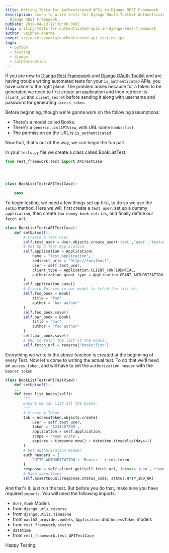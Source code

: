 ```yaml
---
title: Writing Tests for Authenticated APIs in Django REST Framework
description: Learn to write tests for Django OAuth Toolkit Authenticated APIs in
  Django REST Framework.
pubDate: 2018-04-13T12:30:00.000Z
slug: writing-tests-for-authenticated-apis-in-django-rest-framework
author: vaibhav-sharma
cover: src/assets/media/authenticated_api_testing.jpg
tags:
  - python
  - testing
  - django
  - authentication
---
```

If you are new to [Django Rest Framework](http://www.django-rest-framework.org/) and [Django OAuth Toolkit](http://dot.evonove.it/) and are having trouble writing automated tests for your `is_authenticated` APIs, you have come to the right place. The problem arises because for a token to be generated we need to first create an application and then retrieve its `client_id` and `client_secret` before sending it along with username and password for generating `access_token`.

Before beginning, though we're gonna work on the following assumptions:

* There's a model called Books.
* There's a `generic.ListAPIView`, with URL name `books:list`
* The permission on the URL is `is_authenticated`

Now that, that's out of the way, we can begin the fun part.

In your `tests.py` file we create a class called BookListTest:

```python
from rest_framework.test import APITestCase




class BookListTest(APITestCase):

    pass
```

To begin testing, we need a few things set up first, to do so we use the `setUp` method. Here we will, first create a `test user`, set up a dummy `application`, then create `two dummy book entries`, and finally define our `fetch url`.

```python
class BookListTest(APITestCase):
    def setUp(self):
        # Create a Test User.
        self.test_user = User.objects.create_user('test','user','testuser', 'test@example.com','testpassword')
        # Set Up a Test Application
        self.application = Application(
            name = "Test Application",
            redirect_uris = "http://localhost",
            user = self.test_user,
            client_type = Application.CLIENT_CONFIDENTIAL,
            authorization_grant_type = Application.GRANT_AUTHORIZATION_CODE,
        )
        self.application.save()
        # Create Entries in our model to fetch the list of.
        self.foo_book = Book(
            title = "foo"
            author = "bar author"
        )
        self.foo_book.save()
        self.bar_book = Book(
            title = "bar"
            author = "foo author"
        )
        self.bar_book.save()
        # URL to fetch the list of the books.
        self.fetch_url = reverse("books:list")
```

Everything we write in the above function is created at the beginning of every Test. Now let's come to writing the actual test. To do that we'll need an `access_token`, and will have to set the `authorization header` with the `bearer token`.

```python
class BookListTest(APITestView):
    def setUp(self):
    ...
    def test_list_books(self):
        """
        Ensure we can list all the books.
        """
        # Create A Token
        tok = AccessToken.objects.create(
            user = self.test_user,
            token = '1234567890',
            application = self.application,
            scope = 'read write',
            expires = timezone.now() + datetime.timedelta(days=1)
        )
        # Set Authorization Header
        auth_headers = {
            'HTTP_AUTHORIZATION': 'Bearer ' + tok.token,
        }
        response = self.client.get(self.fetch_url, format='json', **auth_headers)
        # Make assertions
        self.assertEqual(response.status_code, status.HTTP_200_OK)
```

And that's it, just run the test. But before you do that, make sure you have required `imports`. You will need the following imports:

* `User`, `Book` Models
* from `django.urls`, `reverse`
* from `django.utils`, `timezone`
* from `oauth2_provider.models`, `Application` and `AccessToken` models
* from `rest_framework`, `status`
* `datetime`
* from `rest_framework.test`, `APITestCase`

Happy Testing.
